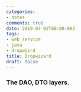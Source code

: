 ```yaml
---
categories:
- notes
comments: true
date: 2019-07-02T00:00:00Z
tags:
- web service 
- java
- dropwizrd
title: Dropwizard
draft: false
---
```


### The DAO, DTO layers.